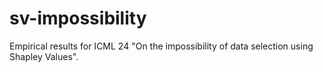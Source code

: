# sv-impossibility
Empirical results for ICML 24 "On the impossibility of data selection using Shapley Values". 
